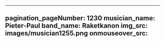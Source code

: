 ------
pagination_pageNumber: 1230
musician_name: Pieter-Paul
band_name: Raketkanon
img_src: images/musician1255.png
onmouseover_src: 
------
